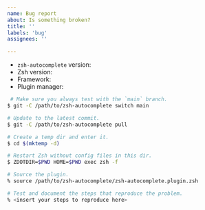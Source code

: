 ```yaml
---
name: Bug report
about: Is something broken?
title: ''
labels: 'bug'
assignees: ''

---
```


* `zsh-autocomplete` version: <!-- `git -C /path/to/zsh-autocomplete rev-parse @` -->
* Zsh version: <!-- `print $ZSH_PATCHLEVEL` -->
* Framework: <!-- Oh My Zsh, Prezto, Zimfw, etc. or just "none" -->
* Plugin manager: <!-- Znap, Zinit, Antigen, etc. or just "none" -->

<!-- Please use the following template to put together a minimal test case with which I can
reproduce the bug. If I cannot reproduce the bug, then I cannot fix it! -->
```zsh
 # Make sure you always test with the `main` branch.
$ git -C /path/to/zsh-autocomplete switch main

# Update to the latest commit.
$ git -C /path/to/zsh-autocomplete pull

# Create a temp dir and enter it.
$ cd $(mktemp -d)

# Restart Zsh without config files in this dir.
$ ZDOTDIR=$PWD HOME=$PWD exec zsh -f

# Source the plugin.
% source /path/to/zsh-autocomplete/zsh-autocomplete.plugin.zsh

# Test and document the steps that reproduce the problem.
% <insert your steps to reproduce here>
```
